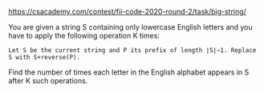 https://csacademy.com/contest/fii-code-2020-round-2/task/big-string/

You are given a string S containing only lowercase English letters and you have to apply the following operation K times:

    Let S be the current string and P its prefix of length ∣S∣−1. Replace S with S+reverse(P).

Find the number of times each letter in the English alphabet appears in S after K such operations.
